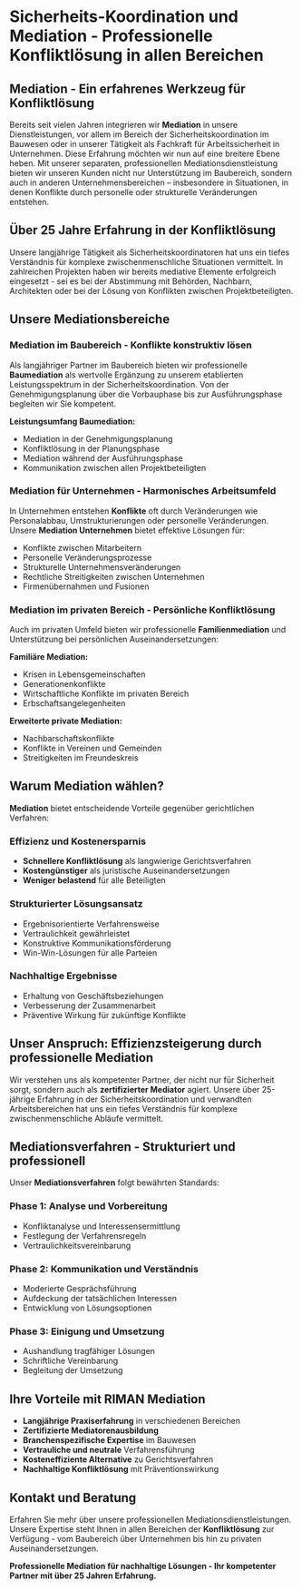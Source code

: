 # Sicherheits-Koordination und Mediation - Professionelle Konfliktlösung in allen Bereichen

## Mediation - Ein erfahrenes Werkzeug für Konfliktlösung

Bereits seit vielen Jahren integrieren wir **Mediation** in unsere Dienstleistungen, vor allem im Bereich der Sicherheitskoordination im Bauwesen oder in unserer Tätigkeit als Fachkraft für Arbeitssicherheit in Unternehmen. Diese Erfahrung möchten wir nun auf eine breitere Ebene heben. Mit unserer separaten, professionellen Mediationsdienstleistung bieten wir unseren Kunden nicht nur Unterstützung im Baubereich, sondern auch in anderen Unternehmensbereichen – insbesondere in Situationen, in denen Konflikte durch personelle oder strukturelle Veränderungen entstehen.

## Über 25 Jahre Erfahrung in der Konfliktlösung

Unsere langjährige Tätigkeit als Sicherheitskoordinatoren hat uns ein tiefes Verständnis für komplexe zwischenmenschliche Situationen vermittelt. In zahlreichen Projekten haben wir bereits mediative Elemente erfolgreich eingesetzt - sei es bei der Abstimmung mit Behörden, Nachbarn, Architekten oder bei der Lösung von Konflikten zwischen Projektbeteiligten.

## Unsere Mediationsbereiche

### Mediation im Baubereich - Konflikte konstruktiv lösen

Als langjähriger Partner im Baubereich bieten wir professionelle **Baumediation** als wertvolle Ergänzung zu unserem etablierten Leistungsspektrum in der Sicherheitskoordination. Von der Genehmigungsplanung über die Vorbauphase bis zur Ausführungsphase begleiten wir Sie kompetent.

**Leistungsumfang Baumediation:**
- Mediation in der Genehmigungsplanung
- Konfliktlösung in der Planungsphase
- Mediation während der Ausführungsphase
- Kommunikation zwischen allen Projektbeteiligten

### Mediation für Unternehmen - Harmonisches Arbeitsumfeld

In Unternehmen entstehen **Konflikte** oft durch Veränderungen wie Personalabbau, Umstrukturierungen oder personelle Veränderungen. Unsere **Mediation Unternehmen** bietet effektive Lösungen für:

- Konflikte zwischen Mitarbeitern
- Personelle Veränderungsprozesse
- Strukturelle Unternehmensveränderungen
- Rechtliche Streitigkeiten zwischen Unternehmen
- Firmenübernahmen und Fusionen

### Mediation im privaten Bereich - Persönliche Konfliktlösung

Auch im privaten Umfeld bieten wir professionelle **Familienmediation** und Unterstützung bei persönlichen Auseinandersetzungen:

**Familiäre Mediation:**
- Krisen in Lebensgemeinschaften
- Generationenkonflikte
- Wirtschaftliche Konflikte im privaten Bereich
- Erbschaftsangelegenheiten

**Erweiterte private Mediation:**
- Nachbarschaftskonflikte
- Konflikte in Vereinen und Gemeinden
- Streitigkeiten im Freundeskreis

## Warum Mediation wählen?

**Mediation** bietet entscheidende Vorteile gegenüber gerichtlichen Verfahren:

### Effizienz und Kostenersparnis
- **Schnellere Konfliktlösung** als langwierige Gerichtsverfahren
- **Kostengünstiger** als juristische Auseinandersetzungen
- **Weniger belastend** für alle Beteiligten

### Strukturierter Lösungsansatz
- Ergebnisorientierte Verfahrensweise
- Vertraulichkeit gewährleistet
- Konstruktive Kommunikationsförderung
- Win-Win-Lösungen für alle Parteien

### Nachhaltige Ergebnisse
- Erhaltung von Geschäftsbeziehungen
- Verbesserung der Zusammenarbeit
- Präventive Wirkung für zukünftige Konflikte

## Unser Anspruch: Effizienzsteigerung durch professionelle Mediation

Wir verstehen uns als kompetenter Partner, der nicht nur für Sicherheit sorgt, sondern auch als **zertifizierter Mediator** agiert. Unsere über 25-jährige Erfahrung in der Sicherheitskoordination und verwandten Arbeitsbereichen hat uns ein tiefes Verständnis für komplexe zwischenmenschliche Abläufe vermittelt.

## Mediationsverfahren - Strukturiert und professionell

Unser **Mediationsverfahren** folgt bewährten Standards:

### Phase 1: Analyse und Vorbereitung
- Konfliktanalyse und Interessensermittlung
- Festlegung der Verfahrensregeln
- Vertraulichkeitsvereinbarung

### Phase 2: Kommunikation und Verständnis
- Moderierte Gesprächsführung
- Aufdeckung der tatsächlichen Interessen
- Entwicklung von Lösungsoptionen

### Phase 3: Einigung und Umsetzung
- Aushandlung tragfähiger Lösungen
- Schriftliche Vereinbarung
- Begleitung der Umsetzung

## Ihre Vorteile mit RIMAN Mediation

- **Langjährige Praxiserfahrung** in verschiedenen Bereichen
- **Zertifizierte Mediatorenausbildung**
- **Branchenspezifische Expertise** im Bauwesen
- **Vertrauliche und neutrale** Verfahrensführung
- **Kosteneffiziente Alternative** zu Gerichtsverfahren
- **Nachhaltige Konfliktlösung** mit Präventionswirkung

## Kontakt und Beratung

Erfahren Sie mehr über unsere professionellen Mediationsdienstleistungen. Unsere Expertise steht Ihnen in allen Bereichen der **Konfliktlösung** zur Verfügung - vom Baubereich über Unternehmen bis hin zu privaten Auseinandersetzungen.

**Professionelle Mediation für nachhaltige Lösungen - Ihr kompetenter Partner mit über 25 Jahren Erfahrung.**